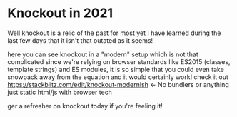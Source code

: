 # Knockout in 2021
Well knockout is a relic of the past for most yet I have learned during the last few days that it isn't that outated as it seems!

here you can see knockout in a "modern" setup which is not that complicated since we're relying on browser standards like ES2015 (classes, template strings) and ES modules, it is so simple that you could even take snowpack away from the equation and it would certainly work! check it out
https://stackblitz.com/edit/knockout-modernish <- No bundlers or anything just static html/js with browser tech

ger a refresher on knockout today if you're feeling it!